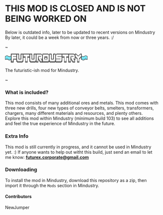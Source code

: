 # THIS MOD IS CLOSED AND IS NOT BEING WORKED ON
  Below is outdated info, later to be updated to recent versions on Mindustry
  By later, it could be a week from now or three years. :/

~

![Logo](sprites/ui/fd_logo.png)

The futuristic-ish mod for Mindustry.

~

### What is included?
  This mod consists of many additional ores and metals. This mod comes with three new drills, four new types of conveyor belts, smelters, transformers, chargers, many different materials and resources, and plenty others. Explore this mod within Mindustry (minimum build 103) to see all additions and feel the true experience of Mindustry in the future.


### Extra Info
  This mod is still currently in progress, and it cannot be used in Mindustry yet. :)
  If anyone wants to help out witht this build, just send an email to let me know: **futurex.corporate@gmail.com**


### Downloading
  To install the mod in Mindustry, download this repository as a zip, then import it through the `Mods` section in Mindustry.


#### Contributors
NewJumper
